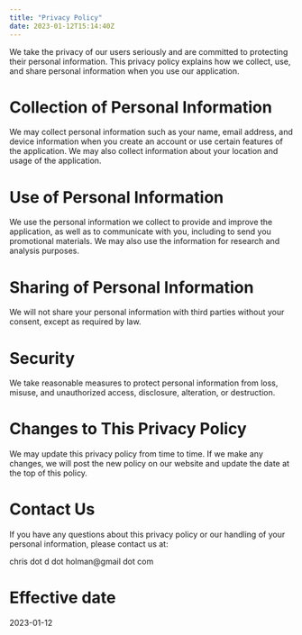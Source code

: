 ```yaml
---
title: "Privacy Policy"
date: 2023-01-12T15:14:40Z
---
```


We take the privacy of our users seriously and are committed to protecting their personal information. This privacy policy explains how we collect, use, and share personal information when you use our application.

# Collection of Personal Information
We may collect personal information such as your name, email address, and device information when you create an account or use certain features of the application. We may also collect information about your location and usage of the application.

# Use of Personal Information
We use the personal information we collect to provide and improve the application, as well as to communicate with you, including to send you promotional materials. We may also use the information for research and analysis purposes.

# Sharing of Personal Information
We will not share your personal information with third parties without your consent, except as required by law.

# Security
We take reasonable measures to protect personal information from loss, misuse, and unauthorized access, disclosure, alteration, or destruction.

# Changes to This Privacy Policy
We may update this privacy policy from time to time. If we make any changes, we will post the new policy on our website and update the date at the top of this policy.

# Contact Us
If you have any questions about this privacy policy or our handling of your personal information, please contact us at:

chris dot d dot holman@gmail dot com

# Effective date
2023-01-12